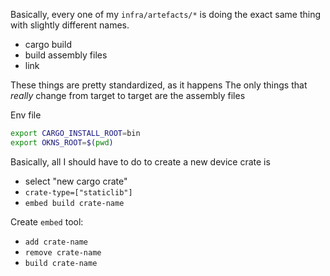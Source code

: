 Basically, every one of my `infra/artefacts/*` is doing the exact same thing with slightly different names.

- cargo build
- build assembly files
- link

These things are pretty standardized, as it happens
The only things that *really* change from target to target are the assembly files

Env file
```zsh
export CARGO_INSTALL_ROOT=bin
export OKNS_ROOT=$(pwd)
```

Basically, all I should have to do to create a new device crate is
- select "new cargo crate"
- `crate-type=["staticlib"]`
- `embed build crate-name`

Create `embed` tool:
- `add crate-name`
- `remove crate-name`
- `build crate-name`
